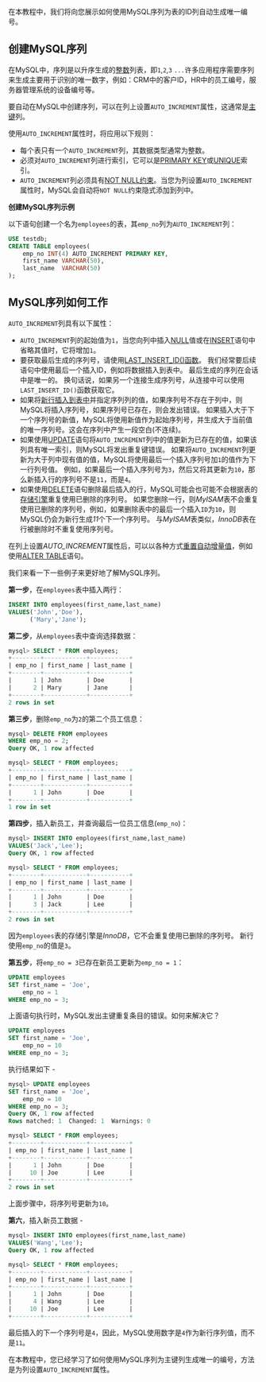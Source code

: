 在本教程中，我们将向您展示如何使用MySQL序列为表的ID列自动生成唯一编号。

## 创建MySQL序列

在MySQL中，序列是以升序生成的[整数](http://www.yiibai.com/mysql/int.html)列表，即`1`,`2`,`3` `...`许多应用程序需要序列来生成主要用于识别的唯一数字，例如：CRM中的客户ID，HR中的员工编号，服务器管理系统的设备编号等。

要自动在MySQL中创建序列，可以在列上设置`AUTO_INCREMENT`属性，这通常是[主键](http://www.yiibai.com/mysql/primary-key.html)列。

使用`AUTO_INCREMENT`属性时，将应用以下规则：

- 每个表只有一个`AUTO_INCREMENT`列，其数据类型通常为整数。
- 必须对`AUTO_INCREMENT`列进行索引，它可以是[PRIMARY KEY](http://www.yiibai.com/mysql/primary-key.html)或[UNIQUE](http://www.yiibai.com/mysql/unique.html)索引。
- `AUTO_INCREMENT`列必须具有[NOT NULL约束](http://www.yiibai.com/mysql/not-null-constraint.html)。当您为列设置`AUTO_INCREMENT`属性时，MySQL会自动将`NOT NULL`约束隐式添加到列中。

**创建MySQL序列示例**

以下语句创建一个名为`employees`的表，其`emp_no`列为`AUTO_INCREMENT`列：

```sql
USE testdb;
CREATE TABLE employees(
    emp_no INT(4) AUTO_INCREMENT PRIMARY KEY,
    first_name VARCHAR(50),
    last_name  VARCHAR(50)
);
```

## MySQL序列如何工作

`AUTO_INCREMENT`列具有以下属性：

- `AUTO_INCREMENT`列的起始值为`1`，当您向列中插入[NULL](http://www.yiibai.com/mysql/null.html)值或在[INSERT](http://www.yiibai.com/mysql/insert-statement.html)语句中省略其值时，它将增加`1`。
- 要获取最后生成的序列号，请使用[LAST_INSERT_ID()函数](http://www.yiibai.com/mysql/last_insert_id.html)。 我们经常要后续语句中使用最后一个插入ID，例如将数据插入到表中。 最后生成的序列在会话中是唯一的。 换句话说，如果另一个连接生成序列号，从连接中可以使用`LAST_INSERT_ID()`函数获取它。
- 如果将[新行插入到表中](http://www.yiibai.com/mysql/insert-statement.html)并指定序列列的值，如果序列号不存在于列中，则MySQL将插入序列号，如果序列号已存在，则会发出错误。 如果插入大于下一个序列号的新值，MySQL将使用新值作为起始序列号，并生成大于当前值的唯一序列号。这会在序列中产生一段空白(不连续)。
- 如果使用[UPDATE](http://www.yiibai.com/mysql/update-data.html)语句将`AUTO_INCREMENT`列中的值更新为已存在的值，如果该列具有唯一索引，则MySQL将发出重复键错误。 如果将`AUTO_INCREMENT`列更新为大于列中现有值的值，MySQL将使用最后一个插入序列号加`1`的值作为下一行列号值。 例如，如果最后一个插入序列号为`3`，然后又将其更新为`10`，那么新插入行的序列号不是`11`，而是`4`。
- 如果使用[DELETE](http://www.yiibai.com/mysql/delete-statement.html)语句删除最后插入的行，MySQL可能会也可能不会根据表的[存储引擎](http://www.yiibai.com/understand-mysql-table-types-innodb-myisam.html)重复使用已删除的序列号。 如果您删除一行，则*MyISAM*表不会重复使用已删除的序列号，例如，如果删除表中的最后一个插入`ID`为`10`，则MySQL仍会为新行生成*11*个下一个序列号。 与*MyISAM*表类似，*InnoDB*表在行被删除时不重复使用序列号。

在列上设置*AUTO_INCREMENT*属性后，可以以各种方式[重置自动增量值](http://www.yiibai.com/mysql/reset-auto-increment.html)，例如使用[ALTER TABLE](http://www.yiibai.com/mysql/alter-table.html)语句。

我们来看一下一些例子来更好地了解MySQL序列。

**第一步**，在`employees`表中插入两行：

```sql
INSERT INTO employees(first_name,last_name)
VALUES('John','Doe'),
      ('Mary','Jane');
```

**第二步**，从`employees`表中查询选择数据：

```sql
mysql> SELECT * FROM employees;
+--------+------------+-----------+
| emp_no | first_name | last_name |
+--------+------------+-----------+
|      1 | John       | Doe       |
|      2 | Mary       | Jane      |
+--------+------------+-----------+
2 rows in set
```

**第三步**，删除`emp_no`为`2`的第二个员工信息：

```sql
mysql> DELETE FROM employees
WHERE emp_no = 2;
Query OK, 1 row affected

mysql> SELECT * FROM employees;
+--------+------------+-----------+
| emp_no | first_name | last_name |
+--------+------------+-----------+
|      1 | John       | Doe       |
+--------+------------+-----------+
1 row in set
```

**第四步**，插入新员工，并查询最后一位员工信息(`emp_no`)：

```sql
mysql> INSERT INTO employees(first_name,last_name)
VALUES('Jack','Lee');
Query OK, 1 row affected

mysql> SELECT * FROM employees;
+--------+------------+-----------+
| emp_no | first_name | last_name |
+--------+------------+-----------+
|      1 | John       | Doe       |
|      3 | Jack       | Lee       |
+--------+------------+-----------+
2 rows in set
```

因为`employees`表的存储引擎是*InnoDB*，它不会重复使用已删除的序列号。 新行使用`emp_no`的值是`3`。

**第五步**，将`emp_no = 3`已存在新员工更新为`emp_no = 1`：

```sql
UPDATE employees
SET first_name = 'Joe',
    emp_no = 1
WHERE emp_no = 3;
```

上面语句执行时，MySQL发出主键重复条目的错误。如何来解决它？

```sql
UPDATE employees
SET first_name = 'Joe',
    emp_no = 10
WHERE emp_no = 3;
```

执行结果如下 -

```sql
mysql> UPDATE employees
SET first_name = 'Joe',
    emp_no = 10
WHERE emp_no = 3;
Query OK, 1 row affected
Rows matched: 1  Changed: 1  Warnings: 0

mysql> SELECT * FROM employees;
+--------+------------+-----------+
| emp_no | first_name | last_name |
+--------+------------+-----------+
|      1 | John       | Doe       |
|     10 | Joe        | Lee       |
+--------+------------+-----------+
2 rows in set
```

上面步骤中，将序列号更新为`10`。

**第六**，插入新员工数据 -

```sql
mysql> INSERT INTO employees(first_name,last_name)
VALUES('Wang','Lee');
Query OK, 1 row affected

mysql> SELECT * FROM employees;
+--------+------------+-----------+
| emp_no | first_name | last_name |
+--------+------------+-----------+
|      1 | John       | Doe       |
|      4 | Wang       | Lee       |
|     10 | Joe        | Lee       |
+--------+------------+-----------+
```

最后插入的下一个序列号是`4`，因此，MySQL使用数字是`4`作为新行序列值，而不是`11`。

在本教程中，您已经学习了如何使用MySQL序列为主键列生成唯一的编号，方法是为列设置`AUTO_INCREMENT`属性。